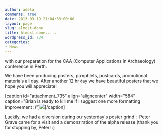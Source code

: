 ```yaml
---
author: adela
comments: true
date: 2013-03-19 21:04:33+00:00
layout: page
slug: almost-done
title: Almost done.....
wordpress_id: 734
categories:
- News
---
```


with our preparation for the CAA (Computer Applications in Archaeology) conference in Perth.

We have been producing posters, pamphlets, postcards, promotional materials all day. After another 12 hr day we have beautiful posters that we hope you will appreciate!

[caption id="attachment_735" align="aligncenter" width="584" caption="Brian is ready to kill me if I suggest one more formatting improvement :)"][![](http://www.fedarch.org/wordpress/wp-content/uploads//2013/03/CaaPreparation-1024x840.jpg)](http://www.fedarch.org/wordpress/?attachment_id=735)[/caption]

Luckily, we had a diversion during our yesterday's poster grind :  Peter Grave came for a visit and a demonstration of the alpha release (thank you for stopping by, Peter! :)
